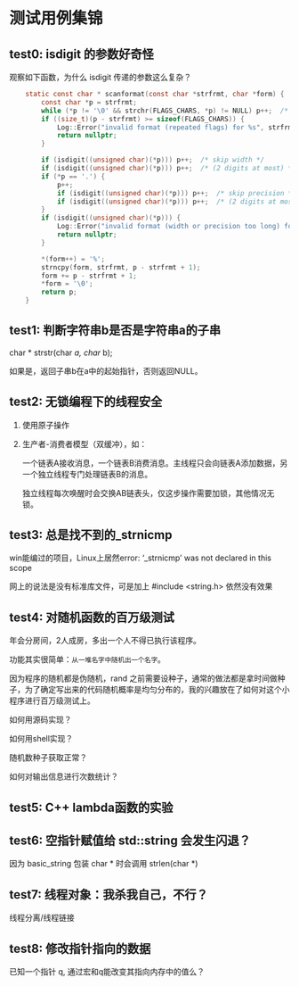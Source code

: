 # 测试用例集锦

## test0: isdigit 的参数好奇怪

观察如下函数，为什么 isdigit 传递的参数这么复杂？

```c
    static const char * scanformat(const char *strfrmt, char *form) {
        const char *p = strfrmt;
        while (*p != '\0' && strchr(FLAGS_CHARS, *p) != NULL) p++;  /* skip flags */
        if ((size_t)(p - strfrmt) >= sizeof(FLAGS_CHARS)) {
            Log::Error("invalid format (repeated flags) for %s", strfrmt);
            return nullptr;
        }

        if (isdigit((unsigned char)(*p))) p++;  /* skip width */
        if (isdigit((unsigned char)(*p))) p++;  /* (2 digits at most) */
        if (*p == '.') {
            p++;
            if (isdigit((unsigned char)(*p))) p++;  /* skip precision */
            if (isdigit((unsigned char)(*p))) p++;  /* (2 digits at most) */
        }
        if (isdigit((unsigned char)(*p))) {
            Log::Error("invalid format (width or precision too long) for %s", strfrmt);
            return nullptr;
        }

        *(form++) = '%';
        strncpy(form, strfrmt, p - strfrmt + 1);
        form += p - strfrmt + 1;
        *form = '\0';
        return p;
    }
```

## test1: 判断字符串b是否是字符串a的子串

char * strstr(char *a, char* b);

如果是，返回子串b在a中的起始指针，否则返回NULL。

## test2: 无锁编程下的线程安全

1. 使用原子操作

2. 生产者-消费者模型（双缓冲），如：

   一个链表A接收消息，一个链表B消费消息。主线程只会向链表A添加数据，另一个独立线程专门处理链表B的消息。
   
   独立线程每次唤醒时会交换AB链表头，仅这步操作需要加锁，其他情况无锁。

## test3: 总是找不到的_strnicmp

win能编过的项目，Linux上居然error: ‘_strnicmp’ was not declared in this scope

网上的说法是没有标准库文件，可是加上 #include <string.h> 依然没有效果

## test4: 对随机函数的百万级测试

年会分房间，2人成房，多出一个人不得已执行该程序。

功能其实很简单：`从一堆名字中随机出一个名字`。

因为程序的随机都是伪随机，rand 之前需要设种子，通常的做法都是拿时间做种子，为了确定写出来的代码随机概率是均匀分布的，我的兴趣放在了如何对这个小程序进行百万级测试上。

如何用源码实现？

如何用shell实现？

随机数种子获取正常？

如何对输出信息进行次数统计？

## test5: C++ lambda函数的实验

## test6: 空指针赋值给 std::string 会发生闪退？

因为 basic_string 包装 char * 时会调用 strlen(char *)

## test7: 线程对象：我杀我自己，不行？

线程分离/线程链接

## test8: 修改指针指向的数据

已知一个指针 q, 通过宏和q能改变其指向内存中的值么？